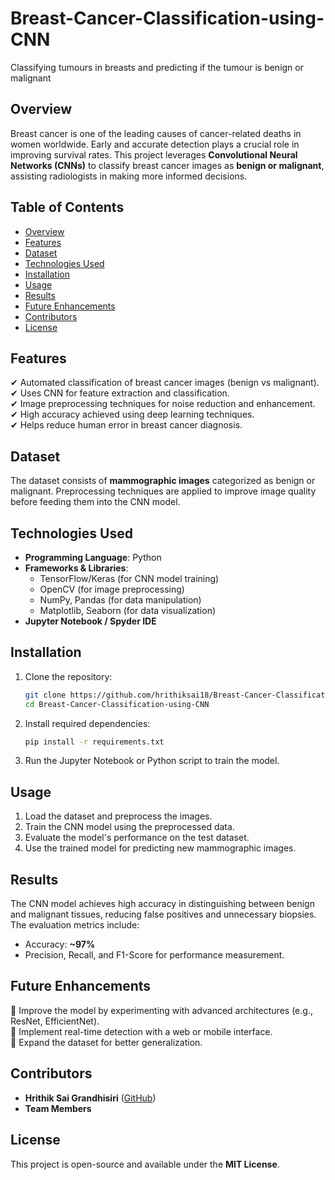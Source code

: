 # Breast-Cancer-Classification-using-CNN
Classifying tumours in breasts and predicting if the tumour is benign or malignant  

## Overview
Breast cancer is one of the leading causes of cancer-related deaths in women worldwide. Early and accurate detection plays a crucial role in improving survival rates. This project leverages **Convolutional Neural Networks (CNNs)** to classify breast cancer images as **benign or malignant**, assisting radiologists in making more informed decisions.

## Table of Contents
- [Overview](#overview)
- [Features](#features)
- [Dataset](#dataset)
- [Technologies Used](#technologies-used)
- [Installation](#installation)
- [Usage](#usage)
- [Results](#results)
- [Future Enhancements](#future-enhancements)
- [Contributors](#contributors)
- [License](#license)

## Features
✔ Automated classification of breast cancer images (benign vs malignant).  
✔ Uses CNN for feature extraction and classification.  
✔ Image preprocessing techniques for noise reduction and enhancement.  
✔ High accuracy achieved using deep learning techniques.  
✔ Helps reduce human error in breast cancer diagnosis.  

## Dataset
The dataset consists of **mammographic images** categorized as benign or malignant. Preprocessing techniques are applied to improve image quality before feeding them into the CNN model.

## Technologies Used
- **Programming Language**: Python
- **Frameworks & Libraries**:
  - TensorFlow/Keras (for CNN model training)
  - OpenCV (for image preprocessing)
  - NumPy, Pandas (for data manipulation)
  - Matplotlib, Seaborn (for data visualization)
- **Jupyter Notebook / Spyder IDE**

## Installation
1. Clone the repository:
   ```sh
   git clone https://github.com/hrithiksai18/Breast-Cancer-Classification-using-CNN.git
   cd Breast-Cancer-Classification-using-CNN
   ```
2. Install required dependencies:
   ```sh
   pip install -r requirements.txt
   ```
3. Run the Jupyter Notebook or Python script to train the model.

## Usage
1. Load the dataset and preprocess the images.
2. Train the CNN model using the preprocessed data.
3. Evaluate the model's performance on the test dataset.
4. Use the trained model for predicting new mammographic images.

## Results
The CNN model achieves high accuracy in distinguishing between benign and malignant tissues, reducing false positives and unnecessary biopsies. The evaluation metrics include:
- Accuracy: **~97%**
- Precision, Recall, and F1-Score for performance measurement.

## Future Enhancements
🔹 Improve the model by experimenting with advanced architectures (e.g., ResNet, EfficientNet).  
🔹 Implement real-time detection with a web or mobile interface.  
🔹 Expand the dataset for better generalization.  

## Contributors
- **Hrithik Sai Grandhisiri** ([GitHub](https://github.com/hrithiksai18))
- **Team Members**

## License
This project is open-source and available under the **MIT License**.
